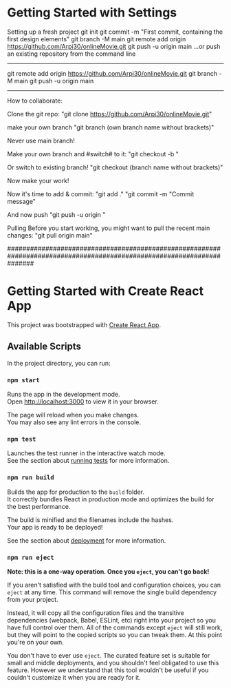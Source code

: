 # Getting Started with Settings

Setting up a fresh project git init git commit -m "First commit, containing the first design elements" git branch -M main git remote add origin https://github.com/Arpi30/onlineMovie.git git push -u origin main
…or push an existing repository from the command line

---

git remote add origin https://github.com/Arpi30/onlineMovie.git
git branch -M main
git push -u origin main

---

How to collaborate:

Clone the git repo: "git clone https://github.com/Arpi30/onlineMovie.git"

make your own branch "git branch (own branch name without brackets)"

Never use main branch!

Make your own branch and #switch# to it: "git checkout -b "

Or switch to existing branch! "git checkout (branch name without brackets)"

Now make your work!

Now it's time to add & commit: "git add ." "git commit -m "Commit message"

And now push "git push -u origin "

Pulling Before you start working, you might want to pull the recent main changes: "git pull origin main"

#######################################################################################################################

# Getting Started with Create React App

This project was bootstrapped with [Create React App](https://github.com/facebook/create-react-app).

## Available Scripts

In the project directory, you can run:

### `npm start`

Runs the app in the development mode.\
Open [http://localhost:3000](http://localhost:3000) to view it in your browser.

The page will reload when you make changes.\
You may also see any lint errors in the console.

### `npm test`

Launches the test runner in the interactive watch mode.\
See the section about [running tests](https://facebook.github.io/create-react-app/docs/running-tests) for more information.

### `npm run build`

Builds the app for production to the `build` folder.\
It correctly bundles React in production mode and optimizes the build for the best performance.

The build is minified and the filenames include the hashes.\
Your app is ready to be deployed!

See the section about [deployment](https://facebook.github.io/create-react-app/docs/deployment) for more information.

### `npm run eject`

**Note: this is a one-way operation. Once you `eject`, you can't go back!**

If you aren't satisfied with the build tool and configuration choices, you can `eject` at any time. This command will remove the single build dependency from your project.

Instead, it will copy all the configuration files and the transitive dependencies (webpack, Babel, ESLint, etc) right into your project so you have full control over them. All of the commands except `eject` will still work, but they will point to the copied scripts so you can tweak them. At this point you're on your own.

You don't have to ever use `eject`. The curated feature set is suitable for small and middle deployments, and you shouldn't feel obligated to use this feature. However we understand that this tool wouldn't be useful if you couldn't customize it when you are ready for it.
